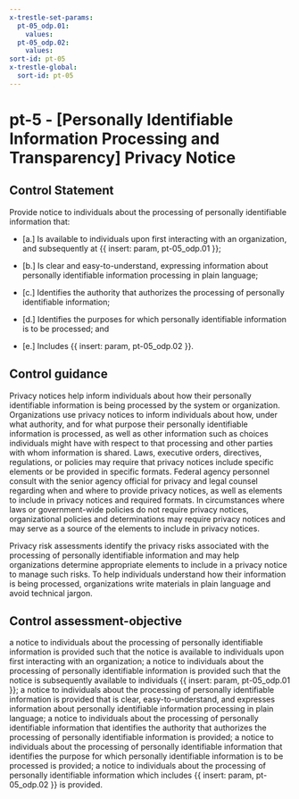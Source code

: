 ```yaml
---
x-trestle-set-params:
  pt-05_odp.01:
    values:
  pt-05_odp.02:
    values:
sort-id: pt-05
x-trestle-global:
  sort-id: pt-05
---
```


# pt-5 - \[Personally Identifiable Information Processing and Transparency\] Privacy Notice

## Control Statement

Provide notice to individuals about the processing of personally identifiable information that:

- \[a.\] Is available to individuals upon first interacting with an organization, and subsequently at {{ insert: param, pt-05_odp.01 }};

- \[b.\] Is clear and easy-to-understand, expressing information about personally identifiable information processing in plain language;

- \[c.\] Identifies the authority that authorizes the processing of personally identifiable information;

- \[d.\] Identifies the purposes for which personally identifiable information is to be processed; and

- \[e.\] Includes {{ insert: param, pt-05_odp.02 }}.

## Control guidance

Privacy notices help inform individuals about how their personally identifiable information is being processed by the system or organization. Organizations use privacy notices to inform individuals about how, under what authority, and for what purpose their personally identifiable information is processed, as well as other information such as choices individuals might have with respect to that processing and other parties with whom information is shared. Laws, executive orders, directives, regulations, or policies may require that privacy notices include specific elements or be provided in specific formats. Federal agency personnel consult with the senior agency official for privacy and legal counsel regarding when and where to provide privacy notices, as well as elements to include in privacy notices and required formats. In circumstances where laws or government-wide policies do not require privacy notices, organizational policies and determinations may require privacy notices and may serve as a source of the elements to include in privacy notices.

Privacy risk assessments identify the privacy risks associated with the processing of personally identifiable information and may help organizations determine appropriate elements to include in a privacy notice to manage such risks. To help individuals understand how their information is being processed, organizations write materials in plain language and avoid technical jargon.

## Control assessment-objective

a notice to individuals about the processing of personally identifiable information is provided such that the notice is available to individuals upon first interacting with an organization;
a notice to individuals about the processing of personally identifiable information is provided such that the notice is subsequently available to individuals {{ insert: param, pt-05_odp.01 }};
a notice to individuals about the processing of personally identifiable information is provided that is clear, easy-to-understand, and expresses information about personally identifiable information processing in plain language;
a notice to individuals about the processing of personally identifiable information that identifies the authority that authorizes the processing of personally identifiable information is provided;
a notice to individuals about the processing of personally identifiable information that identifies the purpose for which personally identifiable information is to be processed is provided;
a notice to individuals about the processing of personally identifiable information which includes {{ insert: param, pt-05_odp.02 }} is provided.
